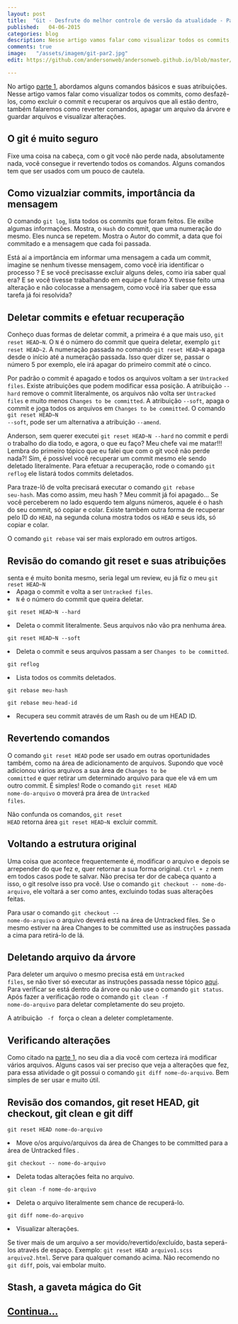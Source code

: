 ```yaml
---
layout: post
title:  "Git - Desfrute do melhor controle de versão da atualidade - Parte 2"
published:   04-06-2015
categories: blog
description: Nesse artigo vamos falar como visualizar todos os commits, como desfaze-los,como excluir o commit e recuperar os arquivos...
comments: true
image:   "/assets/imagem/git-par2.jpg"
edit: https://github.com/andersonweb/andersonweb.github.io/blob/master/_posts/2015-06-04-git-desfrute-do-melhor-controle-de-versao-da-atualidade-parte-2.markdown

---
```

No artigo <a href="http://andersonweb.github.io/blog/2015/05/14/git-desfrute-do-melhor-controle-de-versao-da-atualidade.html" class="link-po-ex">parte 1</a>, abordamos alguns comandos básicos e suas atribuições. Nesse artigo vamos falar como visualizar todos os commits, como desfazê-los, como excluir o commit e recuperar os arquivos que ali estão dentro, também falaremos como reverter comandos, apagar um arquivo da árvore e guardar arquivos e visualizar alterações.

<h2 class="topics">O git é muito seguro</h2>
Fixe uma coisa na cabeça, com o git você não perde nada, absolutamente nada, você consegue ir revertendo todos os comandos. Alguns comandos tem que ser usados com um pouco de cautela.

<h2 class="topics">Como vizualziar commits, importância da mensagem</h2>
O comando <code>git log</code>, lista todos os commits que foram feitos. Ele exibe algumas informações. Mostra, o <code>Hash</code> do commit, que uma numeração do mesmo. Eles nunca se repetem. Mostra o Autor do commit, a data que foi commitado e a mensagem que cada foi passada. 

Está aí a importância em informar uma mensagem a cada um commit, imagine se nenhum tivesse mensagem, como você iria identificar o processo ? E se você precisasse excluir alguns deles, como iria saber qual era? E se você tivesse trabalhando em equipe e fulano X tivesse feito uma alteração e não colocasse a mensagem, como você iria saber que essa tarefa já foi resolvida?

<h2 class="topics">Deletar commits e efetuar recuperação</h2>
Conheço duas formas de deletar commit, a primeira é a que mais uso, <code>git reset HEAD~N</code>. O <code>N</code> é o número do commit que queira deletar, exemplo <code>git reset HEAD~2</code>. 
<span class="notes">A numeração passada no comando <code>git reset HEAD~N</code> apaga desde o início até a numeração passada. Isso quer dizer se, passar o número 5 por exemplo, ele irá apagar do primeiro commit até o cinco.</span>

Por padrão o commit é apagado e todos os arquivos voltam a ser <code>Untracked files</code>. Existe atribuições que podem modificar essa posição. A atribuição <code>--hard</code> remove o commit literalmente, os arquivos não volta ser <code>Untracked files</code> e muito menos <code>Changes to be committed</code>. A atribuição <code>--soft</code>, apaga o commit e joga todos os arquivos em <code>Changes to be committed</code>. O comando <code>git reset HEAD~N --soft</code>, pode ser um alternativa a atribuição <code>--amend</code>.

Anderson, sem querer executei <code>git reset HEAD~N --hard</code> no commit e perdi o trabalho do dia todo, e agora, o que eu faço? Meu chefe vai me matar!!! Lembra do primeiro tópico que eu falei que com o git você não perde nada?! Sim, é possível você recuperar um commit mesmo ele sendo deletado literalmente. Para efetuar a recuperação, rode o comando <code>git reflog</code> ele listará todos commits deletados. 

Para traze-lô de volta precisará executar o comando <code>git rebase seu-hash</code>. Mas como assim, meu hash ? Meu commit já foi apagado... Se você perceberem no lado esquerdo tem alguns números, aquele é o hash do seu commit, só copiar e colar. Existe também outra forma de recuperar pelo ID do <code>HEAD</code>, na segunda coluna mostra todos os <code>HEAD</code> e seus ids, só copiar e colar.

<span class="notes">O comando <code>git rebase</code> vai ser mais explorado em outros artigos.</span>

<h2 class="topics">Revisão do comando git reset e suas atribuições</h2>
senta e é muito bonita mesmo, seria legal um review, eu já fiz o meu 
<code>git reset HEAD~N</code>

<li class="notes-code">Apaga o commit e volta a ser <code>Untracked files</code>. 
<li class="notes-code"><code>N</code> é o número do commit que queira deletar.</li></li>

<code>git reset HEAD~N --hard</code> 

<li class="notes-code">Deleta o commit literalmente. Seus arquivos não vão pra nenhuma área.</li>

<code>git reset HEAD~N --soft</code> 

<li class="notes-code">Deleta o commit e seus arquivos passam a ser <code>Changes to be committed</code>.</li>

<code>git reflog</code>

<li class="notes-code">Lista todos os commits deletados</code>.</li>

<code>git rebase meu-hash</code>

<code>git rebase meu-head-id</code>

<li class="notes-code"> Recupera seu commit através de um Rash ou de um HEAD ID.</li>

<h2 class="topics" id="revertendo">Revertendo comandos</h2>

O comando <code>git reset HEAD</code> pode ser usado em outras oportunidades também, como na área de adicionamento de arquivos. Supondo que você adicionou vários arquivos a sua área de <code>Changes to be committed</code> e quer retirar um determinado arquivo para que ele vá em um outro commit. É simples! Rode o comando <code>git reset HEAD nome-do-arquivo</code> o moverá pra área de <code>Untracked files</code>.

<span class="notes">Não confunda os comandos, <code>git reset HEAD</code> retorna área <code>git reset HEAD~N </code>excluir commit.</span>

<h2 class="topics">Voltando a estrutura original</h2>
Uma coisa que acontece frequentemente é, modificar o arquivo e depois se arrepender do que fez e, quer retornar a sua forma original. <code>Ctrl + z</code> nem em todos casos pode te salvar. Não precisa ter dor de cabeça quanto a isso, o git resolve isso pra você. Use o comando <code>git checkout -- nome-do-arquivo</code>, ele voltará a ser como antes, excluindo todas suas alterações feitas.

<span class="notes">Para usar o comando <code>git checkout -- nome-do-arquivo</code> o arquivo deverá está na área de Untracked files. Se o mesmo estiver na área Changes to be committed use as instruções passada a cima para retirá-lo de lá.</span>

<h2 class="topics">Deletando arquivo da árvore</h2>

Para deleter um arquivo o mesmo precisa está em <code>Untracked files</code>, se não tiver só executar as instruções passada nesse tópico <a href="#revertendo" class="link-po-ex">aqui</a>. Para verificar se está dentro da árvore ou não use o comando <code>git status</code>. Após fazer a verificação rode o comando <code>git clean -f nome-do-arquivo</code> para deletar completamente do seu projeto.

<span class="notes">A atribuição <code> -f </code> força o clean a deleter completamente.</span>

<h2 class="topics">Verificando alterações</h2>

Como citado na <a href="#" class="link-po-ex">parte 1</a>, no seu dia a dia você com certeza irá modificar vários arquivos. Alguns casos vai ser preciso que veja a alterações que fez, para essa atividade o git possui o comando <code>git diff nome-do-arquivo</code>. Bem simples de ser usar e muito útil.

<h2 class="topics">Revisão dos comandos, git reset HEAD, git checkout, git clean e git diff</h2>

<code>git reset HEAD nome-do-arquivo</code>

<li class="notes-code">Move o/os arquivo/arquivos da área de Changes to be committed para a área de Untracked files </code>.</li>

<code>git checkout -- nome-do-arquivo</code>

<li class="notes-code">Deleta todas alterações feita no arquivo</code>.</li>

<code>git clean -f nome-do-arquivo</code>

<li class="notes-code">Deleta o arquivo literalmente sem chance de recuperá-lo</code>.</li>

<code>git diff nome-do-arquivo</code>

<li class="notes-code">Visualizar alterações.</li>

<span class="notes">Se tiver mais de um arquivo a ser movido/revertido/excluído, basta seperá-los através de espaço. Exemplo: <code>git reset HEAD arquivo1.scss arquivo2.html</code>. Serve para qualquer comando acima. Não recomendo no <code>git diff</code>, pois, vai embolar muito.</span>

<h2 class="topics">Stash, a gaveta mágica do Git</h2>
<h2 class="topics"><a href="#">Continua...</a></h2>


